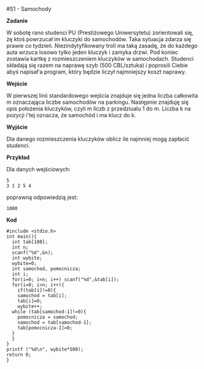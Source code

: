 #S1 - Samochody


**Zadanie**

W sobotę rano studenci PU (Prestiżowego Uniwersytetu) zorientowali się, żę ktoś powrzucał im kluczyki do samochodów. Taka sytuacja zdarza się prawie co tydzień. Niezindytyfikowany troll ma taką zasadę, że do każdego auta wrzuca losowo tylko jeden kluczyk i zamyka drzwi. Pod koniec zostawia kartkę z rozmieszczeniem kluczyków w samochodach. Studenci składają się razem na naprawę szyb (500 CBL/sztuka) i poprosili Ciebie abyś napisał'a program, który będzie liczył najmniejszy koszt naprawy.

**Wejście**

W pierwszej linii standardowego wejścia znajduje się jedna liczba całkowita m oznaczająca liczbe samochodów na parkingu. Następnie znajduję się opis położenia kluczyków, czyli m liczb z przedziualu 1 do m. Liczba k na pozycji i'tej oznacza, że samochód i ma klucz do k.

**Wyjście**

Dla danego rozmieszczenia kluczyków oblicz ile najmniej mogą zapłacić studenci.

**Przykład**

Dla danych wejściowych:

    5
    3 1 2 5 4

poprawną odpowiedzią jest:

    1000

**Kod**

    #include <stdio.h>
    int main(){
      int tab[100];
      int n;
      scanf("%d",&n);
      int wybite;
      wybite=0;
      int samochod, pomocnicza;
      int i;
      for(i=0; i<n; i++) scanf("%d",&tab[i]);
      for(i=0; i<n; i++){
        if(tab[i]!=0){
        samochod = tab[i];
        tab[i]=0;
        wybite++;
      while (tab[samochod-1]!=0){
        pomocnicza = samochod;
        samochod = tab[samochod-1];
        tab[pomocnicza-1]=0;
      }
      }
    }
    printf ("%d\n", wybite*500);
    return 0;
    }
